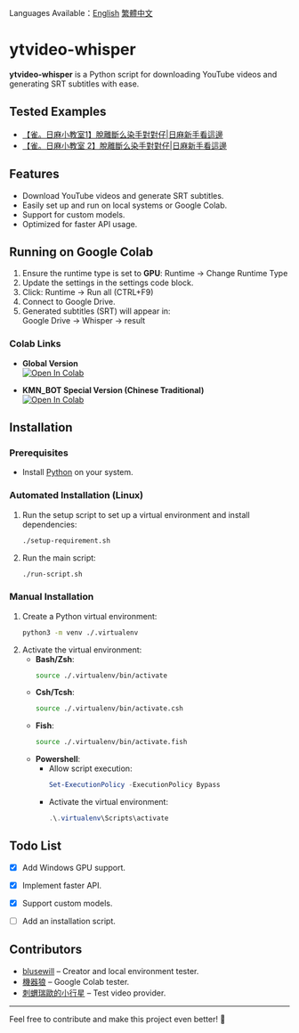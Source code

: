 Languages Available：[English](README.md) [繁體中文](README-zh-tw.md)
# ytvideo-whisper

**ytvideo-whisper** is a Python script for downloading YouTube videos and generating SRT subtitles with ease.


## Tested Examples

- [【雀。日麻小教室1】脫離斷么染手對對仔|日麻新手看這邊](https://youtu.be/b_O-TkpYi_w)
- [【雀。日麻小教室 2】脫離斷么染手對對仔|日麻新手看這邊](https://youtu.be/tD2fBWsZrZU)


## Features

- Download YouTube videos and generate SRT subtitles.
- Easily set up and run on local systems or Google Colab.
- Support for custom models.
- Optimized for faster API usage.


## Running on Google Colab

1. Ensure the runtime type is set to **GPU**:
   Runtime -> Change Runtime Type
2. Update the settings in the settings code block.
3. Click:
   Runtime -> Run all (CTRL+F9)
4. Connect to Google Drive.
5. Generated subtitles (SRT) will appear in:  
   Google Drive -> Whisper -> result

### Colab Links

- **Global Version**  
  [![Open In Colab](https://colab.research.google.com/assets/colab-badge.svg)](https://colab.research.google.com/github/blusewill/ytvideo-whisper/blob/master/ytvideo_whisper.ipynb)

- **KMN_BOT Special Version (Chinese Traditional)**  
  [![Open In Colab](https://colab.research.google.com/assets/colab-badge.svg)](https://colab.research.google.com/github/blusewill/ytvideo-whisper/blob/master/ytvideo_whisper_KMN_BOT_Version.ipynb)


## Installation

### Prerequisites

- Install [Python](https://www.python.org/) on your system.

### Automated Installation (Linux)

1. Run the setup script to set up a virtual environment and install dependencies:
   ```bash
   ./setup-requirement.sh
   ```
2. Run the main script:
   ```bash
   ./run-script.sh
   ```

### Manual Installation

1. Create a Python virtual environment:
   ```bash
   python3 -m venv ./.virtualenv
   ```
2. Activate the virtual environment:
   - **Bash/Zsh**:  
     ```bash
     source ./.virtualenv/bin/activate
     ```
   - **Csh/Tcsh**:  
     ```bash
     source ./.virtualenv/bin/activate.csh
     ```
   - **Fish**:  
     ```bash
     source ./.virtualenv/bin/activate.fish
     ```
   - **Powershell**:  
     - Allow script execution:
       ```powershell
       Set-ExecutionPolicy -ExecutionPolicy Bypass
       ```
     - Activate the virtual environment:
       ```powershell
       .\.virtualenv\Scripts\activate
       ```


## Todo List

- [x] Add Windows GPU support.
- [x] Implement faster API.
- [x] Support custom models.
- [ ] Add an installation script.


## Contributors

- [blusewill](https://blusewill.us.to) – Creator and local environment tester.  
- [機器狼](https://www.plurk.com/KMN_BOT) – Google Colab tester.  
- [刺蝟瑞歐的小行星](https://www.youtube.com/@RiccioReo) – Test video provider.  

---

Feel free to contribute and make this project even better! 🎉
